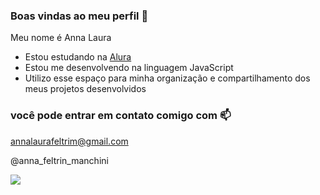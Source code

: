 ### Boas vindas ao meu perfil 🖤

Meu nome é Anna Laura
- Estou estudando na [Alura](https:/www.alura.com.br) 
- Estou me desenvolvendo na linguagem JavaScript
- Utilizo esse espaço para minha organização e compartilhamento dos meus projetos desenvolvidos


### você pode entrar em contato comigo com 📫

annalaurafeltrim@gmail.com

@anna_feltrin_manchini


![](https://media1.tenor.com/m/NAvVxygtVo4AAAAC/costume-pet.gif)
